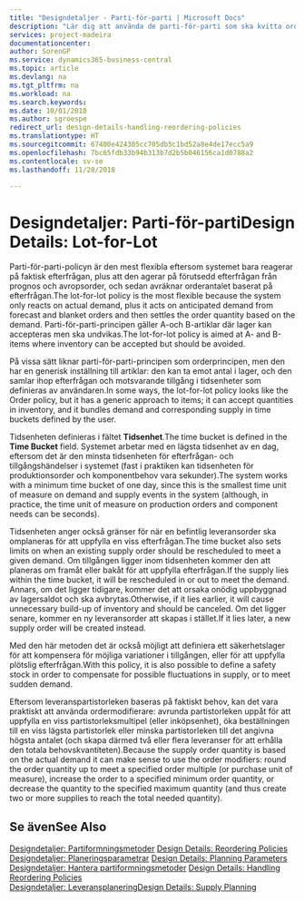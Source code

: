 ```yaml
---
title: "Designdetaljer - Parti-för-parti | Microsoft Docs"
description: "Lär dig att använda de parti-för-parti som ska kvitta orderkvantiteten baserat på behov."
services: project-madeira
documentationcenter: 
author: SorenGP
ms.service: dynamics365-business-central
ms.topic: article
ms.devlang: na
ms.tgt_pltfrm: na
ms.workload: na
ms.search.keywords: 
ms.date: 10/01/2018
ms.author: sgroespe
redirect_url: design-details-handling-reordering-policies
ms.translationtype: HT
ms.sourcegitcommit: 67400e424305cc705db5c1bd52a8e4de17ecc5a9
ms.openlocfilehash: 7bc65fdb33b94b313b7d2b5b046156ca1d0788a2
ms.contentlocale: sv-se
ms.lasthandoff: 11/20/2018

---
```

# <a name="design-details-lot-for-lot"></a><span data-ttu-id="6ee4c-103">Designdetaljer: Parti-för-parti</span><span class="sxs-lookup"><span data-stu-id="6ee4c-103">Design Details: Lot-for-Lot</span></span>
<span data-ttu-id="6ee4c-104">Parti-för-parti-policyn är den mest flexibla eftersom systemet bara reagerar på faktisk efterfrågan, plus att den agerar på förutsedd efterfrågan från prognos och avropsorder, och sedan avräknar orderantalet baserat på efterfrågan.</span><span class="sxs-lookup"><span data-stu-id="6ee4c-104">The lot-for-lot policy is the most flexible because the system only reacts on actual demand, plus it acts on anticipated demand from forecast and blanket orders and then settles the order quantity based on the demand.</span></span> <span data-ttu-id="6ee4c-105">Parti-för-parti-principen gäller A-och B-artiklar där lager kan accepteras men ska undvikas.</span><span class="sxs-lookup"><span data-stu-id="6ee4c-105">The lot-for-lot policy is aimed at A- and B-items where inventory can be accepted but should be avoided.</span></span>  

<span data-ttu-id="6ee4c-106">På vissa sätt liknar parti-för-parti-principen som orderprincipen, men den har en generisk inställning till artiklar: den kan ta emot antal i lager, och den samlar ihop efterfrågan och motsvarande tillgång i tidsenheter som definieras av användaren.</span><span class="sxs-lookup"><span data-stu-id="6ee4c-106">In some ways, the lot-for-lot policy looks like the Order policy, but it has a generic approach to items; it can accept quantities in inventory, and it bundles demand and corresponding supply in time buckets defined by the user.</span></span>  

<span data-ttu-id="6ee4c-107">Tidsenheten definieras i fältet **Tidsenhet**.</span><span class="sxs-lookup"><span data-stu-id="6ee4c-107">The time bucket is defined in the **Time Bucket** field.</span></span> <span data-ttu-id="6ee4c-108">Systemet arbetar med en lägsta tidsenhet av en dag, eftersom det är den minsta tidsenheten för efterfrågan- och tillgångshändelser i systemet (fast i praktiken kan tidsenheten för produktionsorder och komponentbehov vara sekunder).</span><span class="sxs-lookup"><span data-stu-id="6ee4c-108">The system works with a minimum time bucket of one day, since this is the smallest time unit of measure on demand and supply events in the system (although, in practice, the time unit of measure on production orders and component needs can be seconds).</span></span>  

<span data-ttu-id="6ee4c-109">Tidsenheten anger också gränser för när en befintlig leveransorder ska omplaneras för att uppfylla en viss efterfrågan.</span><span class="sxs-lookup"><span data-stu-id="6ee4c-109">The time bucket also sets limits on when an existing supply order should be rescheduled to meet a given demand.</span></span> <span data-ttu-id="6ee4c-110">Om tillgången ligger inom tidsenheten kommer den att planeras om framåt eller bakåt för att uppfylla efterfrågan.</span><span class="sxs-lookup"><span data-stu-id="6ee4c-110">If the supply lies within the time bucket, it will be rescheduled in or out to meet the demand.</span></span> <span data-ttu-id="6ee4c-111">Annars, om det ligger tidigare, kommer det att orsaka onödig uppbyggnad av lagersaldot och ska avbrytas.</span><span class="sxs-lookup"><span data-stu-id="6ee4c-111">Otherwise, if it lies earlier, it will cause unnecessary build-up of inventory and should be canceled.</span></span> <span data-ttu-id="6ee4c-112">Om det ligger senare, kommer en ny leveransorder att skapas i stället.</span><span class="sxs-lookup"><span data-stu-id="6ee4c-112">If it lies later, a new supply order will be created instead.</span></span>  

<span data-ttu-id="6ee4c-113">Med den här metoden det är också möjligt att definiera ett säkerhetslager för att kompensera för möjliga variationer i tillgången, eller för att uppfylla plötslig efterfrågan.</span><span class="sxs-lookup"><span data-stu-id="6ee4c-113">With this policy, it is also possible to define a safety stock in order to compensate for possible fluctuations in supply, or to meet sudden demand.</span></span>  

<span data-ttu-id="6ee4c-114">Eftersom leveranspartistorleken baseras på faktiskt behov, kan det vara praktiskt att använda ordermodifierare: avrunda partistorleken uppåt för att uppfylla en viss partistorleksmultipel (eller inköpsenhet), öka beställningen till en viss lägsta partistorlek eller minska partistorleken till det angivna högsta antalet (och skapa därmed två eller flera leveranser för att erhålla den totala behovskvantiteten).</span><span class="sxs-lookup"><span data-stu-id="6ee4c-114">Because the supply order quantity is based on the actual demand it can make sense to use the order modifiers: round the order quantity up to meet a specified order multiple (or purchase unit of measure), increase the order to a specified minimum order quantity, or decrease the quantity to the specified maximum quantity (and thus create two or more supplies to reach the total needed quantity).</span></span>  

## <a name="see-also"></a><span data-ttu-id="6ee4c-115">Se även</span><span class="sxs-lookup"><span data-stu-id="6ee4c-115">See Also</span></span>  
<span data-ttu-id="6ee4c-116">[Designdetaljer: Partiformningsmetoder](design-details-reordering-policies.md) </span><span class="sxs-lookup"><span data-stu-id="6ee4c-116">[Design Details: Reordering Policies](design-details-reordering-policies.md) </span></span>  
<span data-ttu-id="6ee4c-117">[Designdetaljer: Planeringsparametrar](design-details-planning-parameters.md) </span><span class="sxs-lookup"><span data-stu-id="6ee4c-117">[Design Details: Planning Parameters](design-details-planning-parameters.md) </span></span>  
<span data-ttu-id="6ee4c-118">[Designdetaljer: Hantera partiformningsmetoder](design-details-handling-reordering-policies.md) </span><span class="sxs-lookup"><span data-stu-id="6ee4c-118">[Design Details: Handling Reordering Policies](design-details-handling-reordering-policies.md) </span></span>  
[<span data-ttu-id="6ee4c-119">Designdetaljer: Leveransplanering</span><span class="sxs-lookup"><span data-stu-id="6ee4c-119">Design Details: Supply Planning</span></span>](design-details-supply-planning.md)

